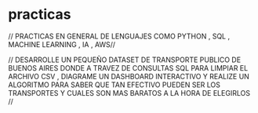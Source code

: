 # practicas


// PRACTICAS EN GENERAL DE LENGUAJES COMO PYTHON , SQL , MACHINE LEARNING , IA , AWS//

// DESARROLLE UN PEQUEÑO DATASET DE TRANSPORTE PUBLICO DE BUENOS AIRES DONDE  A TRAVEZ DE CONSULTAS SQL PARA LIMPIAR EL ARCHIVO CSV , DIAGRAME UN DASHBOARD INTERACTIVO Y REALIZE UN ALGORITMO PARA SABER QUE TAN EFECTIVO PUEDEN SER LOS TRANSPORTES Y CUALES SON MAS BARATOS A LA HORA DE ELEGIRLOS //
